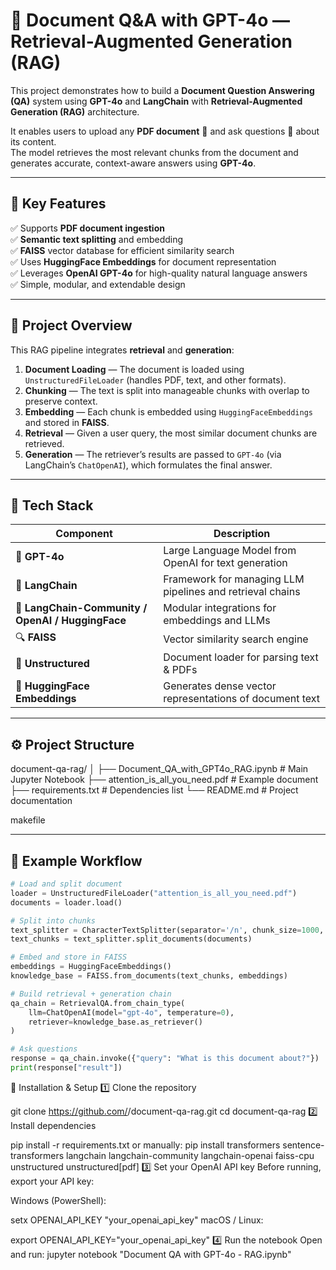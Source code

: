 # 🤖 Document Q&A with GPT-4o — Retrieval-Augmented Generation (RAG)

This project demonstrates how to build a **Document Question Answering (QA)** system using **GPT-4o** and **LangChain** with **Retrieval-Augmented Generation (RAG)** architecture.

It enables users to upload any **PDF document** 📄 and ask questions 💬 about its content.  
The model retrieves the most relevant chunks from the document and generates accurate, context-aware answers using **GPT-4o**.

---

## 🚀 Key Features
✅ Supports **PDF document ingestion**  
✅ **Semantic text splitting** and embedding  
✅ **FAISS** vector database for efficient similarity search  
✅ Uses **HuggingFace Embeddings** for document representation  
✅ Leverages **OpenAI GPT-4o** for high-quality natural language answers  
✅ Simple, modular, and extendable design  

---

## 🧠 Project Overview

This RAG pipeline integrates **retrieval** and **generation**:

1. **Document Loading** — The document is loaded using `UnstructuredFileLoader` (handles PDF, text, and other formats).
2. **Chunking** — The text is split into manageable chunks with overlap to preserve context.
3. **Embedding** — Each chunk is embedded using `HuggingFaceEmbeddings` and stored in **FAISS**.
4. **Retrieval** — Given a user query, the most similar document chunks are retrieved.
5. **Generation** — The retriever’s results are passed to `GPT-4o` (via LangChain’s `ChatOpenAI`), which formulates the final answer.

---

## 🧩 Tech Stack

| Component | Description |
|------------|--------------|
| 🧠 **GPT-4o** | Large Language Model from OpenAI for text generation |
| 🧾 **LangChain** | Framework for managing LLM pipelines and retrieval chains |
| 💬 **LangChain-Community / OpenAI / HuggingFace** | Modular integrations for embeddings and LLMs |
| 🔍 **FAISS** | Vector similarity search engine |
| 🧩 **Unstructured** | Document loader for parsing text & PDFs |
| 🧠 **HuggingFace Embeddings** | Generates dense vector representations of document text |

---

## ⚙️ Project Structure

document-qa-rag/
│
├── Document_QA_with_GPT4o_RAG.ipynb # Main Jupyter Notebook
├── attention_is_all_you_need.pdf # Example document
├── requirements.txt # Dependencies list
└── README.md # Project documentation

makefile

---

## 🧪 Example Workflow

```python
# Load and split document
loader = UnstructuredFileLoader("attention_is_all_you_need.pdf")
documents = loader.load()

# Split into chunks
text_splitter = CharacterTextSplitter(separator='/n', chunk_size=1000, chunk_overlap=200)
text_chunks = text_splitter.split_documents(documents)

# Embed and store in FAISS
embeddings = HuggingFaceEmbeddings()
knowledge_base = FAISS.from_documents(text_chunks, embeddings)

# Build retrieval + generation chain
qa_chain = RetrievalQA.from_chain_type(
    llm=ChatOpenAI(model="gpt-4o", temperature=0),
    retriever=knowledge_base.as_retriever()
)

# Ask questions
response = qa_chain.invoke({"query": "What is this document about?"})
print(response["result"])
```
🧰 Installation & Setup
1️⃣ Clone the repository

git clone https://github.com/<moustafaaaaaa>/document-qa-rag.git
cd document-qa-rag
2️⃣ Install dependencies

pip install -r requirements.txt
or manually:
pip install transformers sentence-transformers langchain langchain-community langchain-openai faiss-cpu unstructured unstructured[pdf]
3️⃣ Set your OpenAI API key
Before running, export your API key:

Windows (PowerShell):


setx OPENAI_API_KEY "your_openai_api_key"
macOS / Linux:

export OPENAI_API_KEY="your_openai_api_key"
4️⃣ Run the notebook
Open and run:
jupyter notebook "Document QA with GPT-4o - RAG.ipynb"
